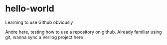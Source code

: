 # hello-world
Learning to use Github obviously

Andre here, testing how to use a repository on github.
Already familiar using git, wanna sync a Verilog project here
